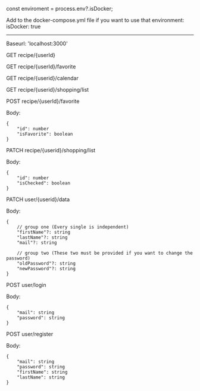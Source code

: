 
const enviroment = process.env?.isDocker;

Add to the docker-compose.yml file if you want to use that
  environment:
      isDocker: true
      
***

Baseurl: 'localhost:3000'

GET recipe/{userId}

GET recipe/{userId}/favorite

GET recipe/{userid}/calendar

GET recipe/{userid}/shopping/list

POST recipe/{userId}/favorite

Body:

    {
        "id": number
        "isFavorite": boolean
    }

PATCH recipe/{userid}/shopping/list

Body:

    {
        "id": number
        "isChecked": boolean
    }
PATCH user/{userid}/data

Body:

    {
        // group one (Every single is independent)
        "firstName"?: string
        "lastName"?: string
        "mail"?: string

        // group two (These two must be provided if you want to change the password)
        "oldPassword"?: string
        "newPassword"?: string
    }

POST user/login

Body:

    {
        "mail": string
        "password": string
    }

POST user/register

Body:

    {
        "mail": string
        "password": string
        "firstName": string
        "lastName": string
    }

